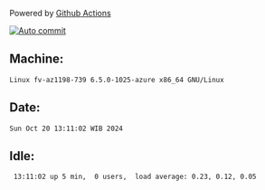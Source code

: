 Powered by [Github Actions](https://github.com/features/actions)

[![Auto commit](https://github.com/hiage/workstation/workflows/Auto%20commit/badge.svg)](https://github.com/hiage/workstation/actions?query=workflow%3A%22Auto+commit%22)

## Machine:
```
Linux fv-az1198-739 6.5.0-1025-azure x86_64 GNU/Linux
```
## Date:
```
Sun Oct 20 13:11:02 WIB 2024
```
## Idle:
```
 13:11:02 up 5 min,  0 users,  load average: 0.23, 0.12, 0.05
```
